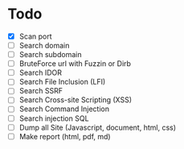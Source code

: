 # Todo

- [x] Scan port
- [ ] Search domain
- [ ] Search subdomain
- [ ] BruteForce url with Fuzzin or Dirb
- [ ] Search IDOR
- [ ] Search File Inclusion (LFI)
- [ ] Search SSRF
- [ ] Search Cross-site Scripting (XSS)
- [ ] Search Command Injection
- [ ] Search injection SQL
- [ ] Dump all Site (Javascript, document, html, css)
- [ ] Make report (html, pdf, md)
